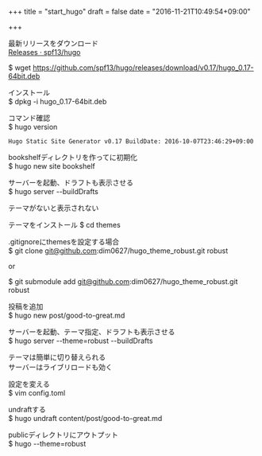 +++
title = "start_hugo"
draft = false
date = "2016-11-21T10:49:54+09:00"

+++

最新リリースをダウンロード  
[Releases · spf13/hugo](https://github.com/spf13/hugo/releases)

$ wget https://github.com/spf13/hugo/releases/download/v0.17/hugo_0.17-64bit.deb

インストール  
$ dpkg -i hugo_0.17-64bit.deb

コマンド確認  
$ hugo version

```
Hugo Static Site Generator v0.17 BuildDate: 2016-10-07T23:46:29+09:00
```

bookshelfディレクトリを作ってに初期化  
$ hugo new site bookshelf

サーバーを起動、ドラフトも表示させる  
$ hugo server --buildDrafts

テーマがないと表示されない

テーマをインストール
$ cd themes

.gitignoreにthemesを設定する場合  
$ git clone git@github.com:dim0627/hugo_theme_robust.git robust

or

$ git submodule add git@github.com:dim0627/hugo_theme_robust.git robust

投稿を追加  
$ hugo new post/good-to-great.md

サーバーを起動、テーマ指定、ドラフトも表示させる  
$ hugo server --theme=robust --buildDrafts

テーマは簡単に切り替えられる  
サーバーはライブリロードも効く

設定を変える  
$ vim config.toml

undraftする  
$ hugo undraft content/post/good-to-great.md

publicディレクトリにアウトプット  
$ hugo --theme=robust

